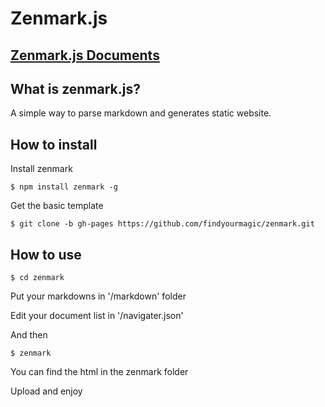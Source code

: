 # Zenmark.js

## [Zenmark.js Documents](http://findyourmagic.github.io/zenmark/)

## What is zenmark.js?

A simple way to parse markdown and generates static website.

## How to install

Install zenmark

```dash
$ npm install zenmark -g
```

Get the basic template

```dash
$ git clone -b gh-pages https://github.com/findyourmagic/zenmark.git
```

## How to use

```dash
$ cd zenmark
```

Put your markdowns in '/markdown' folder

Edit your document list in '/navigater.json'

And then

```dash
$ zenmark
```

You can find the html in the zenmark folder

Upload and enjoy
